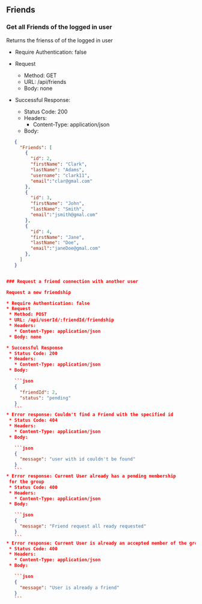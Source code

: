## Friends

### Get all Friends of the logged in user

Returns the frienss of of the logged in user

* Require Authentication: false
* Request
  * Method: GET
  * URL: /api/friends
  * Body: none

* Successful Response:
  * Status Code: 200
  * Headers:
    * Content-Type: application/json
  * Body:

 ```json
    {
      "Friends": [
        {
          "id": 2,
          "firstName": "Clark",
          "lastName": "Adams",
          "username": "clark11",
          "email":"clar@gmal.com"
        },
        {
          "id": 3,
          "firstName": "John",
          "lastName": "Smith",
          "email":"jsmith@gmal.com"
        },
        {
          "id": 4,
          "firstName": "Jane",
          "lastName": "Doe",
          "email":"janeDoe@gmal.com"
        },
      ]
    }


### Request a friend connection with another user

Request a new friendship

* Require Authentication: false
* Request
  * Method: POST
  * URL: /api/userId/:friendId/friendship
  * Headers:
    * Content-Type: application/json
  * Body: none

* Successful Response
  * Status Code: 200
  * Headers:
    * Content-Type: application/json
  * Body:

    ```json
    {
      "friendId": 2,
      "status": "pending"
    }
    ```
* Error response: Couldn't find a Friend with the specified id
  * Status Code: 404
  * Headers:
    * Content-Type: application/json
  * Body:

    ```json
    {
      "message": "user with id couldn't be found"
    }
    ```
* Error response: Current User already has a pending membership
  for the group
  * Status Code: 400
  * Headers:
    * Content-Type: application/json
  * Body:

    ```json
    {
      "message": "Friend request all ready requested"
    }
    ```
* Error response: Current User is already an accepted member of the group
  * Status Code: 400
  * Headers:
    * Content-Type: application/json
  * Body:

    ```json
    {
      "message": "User is already a friend"
    }
    ```

